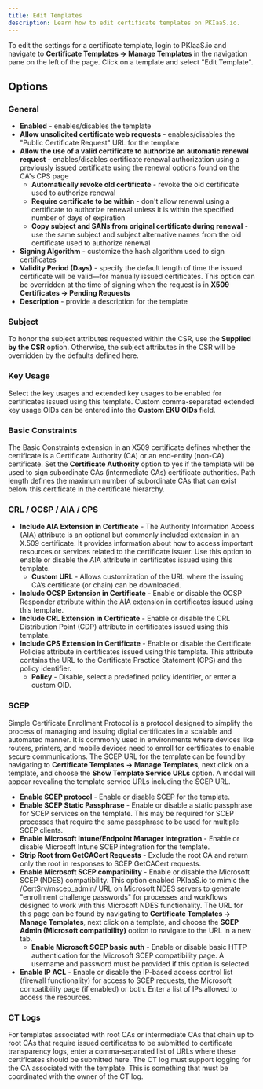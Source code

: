 ```yaml
---
title: Edit Templates
description: Learn how to edit certificate templates on PKIaaS.io.
---
```

To edit the settings for a certificate template, login to PKIaaS.io and navigate to **Certificate Templates -> Manage Templates** in the navigation pane on the left of the page. Click on a template and select "Edit Template".

## Options

### General
* **Enabled** - enables/disables the template
* **Allow unsolicited certificate web requests** - enables/disables the "Public Certificate Request" URL for the template
* **Allow the use of a valid certificate to authorize an automatic renewal request** - enables/disables certificate renewal authorization using a previously issued certificate using the renewal options found on the CA's CPS page
    * **Automatically revoke old certificate** - revoke the old certificate used to authorize renewal
    * **Require certificate to be within** - don't allow renewal using a certificate to authorize renewal unless it is within the specified number of days of expiration
    * **Copy subject and SANs from original certificate during renewal** - use the same subject and subject alternative names from the old certificate used to authorize renewal
* **Signing Algorithm** - customize the hash algorithm used to sign certificates
* **Validity Period (Days)** - specify the default length of time the issued certificate will be valid—for manually issued certificates. This option can be overridden at the time of signing when the request is in **X509 Certificates -> Pending Requests**
* **Description** - provide a description for the template

### Subject
To honor the subject attributes requested within the CSR, use the **Supplied by the CSR** option. Otherwise, the subject attributes in the CSR will be overridden by the defaults defined here.

### Key Usage
Select the key usages and extended key usages to be enabled for certificates issued using this template. Custom comma-separated extended key usage OIDs can be entered into the **Custom EKU OIDs** field.

### Basic Constraints
The Basic Constraints extension in an X509 certificate defines whether the certificate is a Certificate Authority (CA) or an end-entity (non-CA) certificate. Set the **Certificate Authority** option to yes if the template will be used to sign subordinate CAs (intermediate CAs) certificate authorities. Path length defines the maximum number of subordinate CAs that can exist below this certificate in the certificate hierarchy.

### CRL / OCSP / AIA / CPS
* **Include AIA Extension in Certificate** - The Authority Information Access (AIA) attribute is an optional but commonly included extension in an X.509 certificate. It provides information about how to access important resources or services related to the certificate issuer. Use this option to enable or disable the AIA attribute in certificates issued using this template.
    * **Custom URL** - Allows customization of the URL where the issuing CA’s certificate (or chain) can be downloaded.
* **Include OCSP Extension in Certificate** - Enable or disable the OCSP Responder attribute within the AIA extension in certificates issued using this template.
* **Include CRL Extension in Certificate** - Enable or disable the CRL Distribution Point (CDP) attribute in certificates issued using this template.
* **Include CPS Extension in Certificate** - Enable or disable the Certificate Policies attribute in certificates issued using this template. This attribute contains the URL to the Certificate Practice Statement (CPS) and the policy identifier.
    * **Policy** - Disable, select a predefined policy identifier, or enter a custom OID.

### SCEP
Simple Certificate Enrollment Protocol is a protocol designed to simplify the process of managing and issuing digital certificates in a scalable and automated manner. It is commonly used in environments where devices like routers, printers, and mobile devices need to enroll for certificates to enable secure communications. The SCEP URL for the template can be found by navigating to **Certificate Templates -> Manage Templates**, next click on a template, and choose the **Show Template Service URLs** option. A modal will appear revealing the template service URLs including the SCEP URL.

* **Enable SCEP protocol** - Enable or disable SCEP for the template.
* **Enable SCEP Static Passphrase** - Enable or disable a static passphrase for SCEP services on the template. This may be required for SCEP processes that require the same passphrase to be used for multiple SCEP clients.
* **Enable Microsoft Intune/Endpoint Manager Integration** - Enable or disable Microsoft Intune SCEP integration for the template.
* **Strip Root from GetCACert Requests** - Exclude the root CA and return only the root in responses to SCEP GetCACert requests.
* **Enable Microsoft SCEP compatibility** - Enable or disable the Microsoft SCEP (NDES) compatibility. This option enabled PKIaaS.io to mimic the /CertSrv/mscep_admin/ URL on Microsoft NDES servers to generate "enrollment challenge passwords" for processes and workflows designed to work with this Microsoft NDES functionality. The URL for this page can be found by navigating to **Certificate Templates -> Manage Templates**, next click on a template, and choose the **SCEP Admin (Microsoft compatibility)** option to navigate to the URL in a new tab.
    * **Enable Microsoft SCEP basic auth** - Enable or disable basic HTTP authentication for the Microsoft SCEP compatibility page. A username and password must be provided if this option is selected.
* **Enable IP ACL** - Enable or disable the IP-based access control list (firewall functionality) for access to SCEP requests, the Microsoft compatibility page (if enabled) or both. Enter a list of IPs allowed to access the resources.

### CT Logs
For templates associated with root CAs or intermediate CAs that chain up to root CAs that require issued certificates to be submitted to certificate transparency logs, enter a comma-separated list of URLs where these certificates should be submitted here. The CT log must support logging for the CA associated with the template. This is something that must be coordinated with the owner of the CT log.